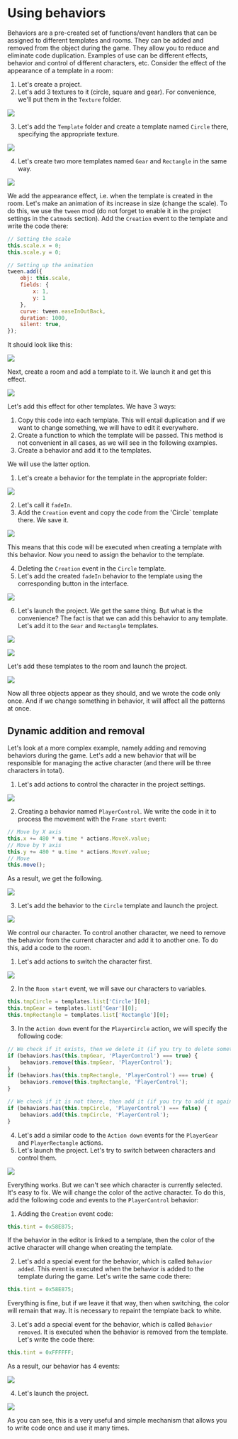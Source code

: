 # Using behaviors
Behaviors are a pre-created set of functions/event handlers that can be assigned to different templates and rooms. They can be added and removed from the object during the game. They allow you to reduce and eliminate code duplication. Examples of use can be different effects, behavior and control of different characters, etc.
Consider the effect of the appearance of a template in a room:
1. Let's create a project.
2. Let's add 3 textures to it (circle, square and gear). For convenience, we'll put them in the `Texture` folder.

![](img/add_three_texture.png)

3.  Let's add the `Template` folder and create a template named `Circle` there, specifying the appropriate texture.

![](img/create_template_circle.png)

4. Let's create two more templates named `Gear` and `Rectangle` in the same way.

![](img/three_template.png)

We add the appearance effect, i.e. when the template is created in the room. Let's make an animation of its increase in size (change the scale). To do this, we use the `tween` mod (do not forget to enable it in the project settings in the `Catmods` section).
Add the `Creation` event to the template and write the code there:

```js
// Setting the scale
this.scale.x = 0;
this.scale.y = 0;

// Setting up the animation
tween.add({
    obj: this.scale,
    fields: {
        x: 1,
        y: 1
    },
    curve: tween.easeInOutBack,
    duration: 1000,
    silent: true,
});
```

It should look like this:

![](img/add_creation_event_circle.png)

Next, create a room and add a template to it. We launch it and get this effect.

![](img/circle_fade_in.gif)

Let's add this effect for other templates. We have 3 ways:
1. Copy this code into each template. This will entail duplication and if we want to change something, we will have to edit it everywhere.
2. Create a function to which the template will be passed. This method is not convenient in all cases, as we will see in the following examples.
3. Create a behavior and add it to the templates.

We will use the latter option.
1. Let's create a behavior for the template in the appropriate folder:
   
![](img/button_create_behavior.png)

2. Let's call it `fadeIn`.
3. Add the `Creation` event and copy the code from the 'Circle` template there. We save it.

![](img/behavior_event_creation.png)

This means that this code will be executed when creating a template with this behavior. Now you need to assign the behavior to the template.

4. Deleting the `Creation` event in the `Circle` template.
5. Let's add the created `fadeIn` behavior to the template using the corresponding button in the interface.

![](img/add_behavior_circle.png)

6. Let's launch the project.
We get the same thing. But what is the convenience? The fact is that we can add this behavior to any template. Let's add it to the `Gear` and `Rectangle` templates.

![](img/add_behavior_gear.png)

![](img/add_behavior_rectangle.png)

Let's add these templates to the room and launch the project.

![](img/three_template_fade_in.gif)

Now all three objects appear as they should, and we wrote the code only once. And if we change something in behavior, it will affect all the patterns at once.
## Dynamic addition and removal
Let's look at a more complex example, namely adding and removing behaviors during the game. Let's add a new behavior that will be responsible for managing the active character (and there will be three characters in total).
1. Let's add actions to control the character in the project settings.

![](img/settings_actions.png)

2. Creating a behavior named `PlayerControl`. We write the code in it to process the movement with the `Frame start` event:

```js
// Move by X axis
this.x += 480 * u.time * actions.MoveX.value;
// Move by Y axis
this.y += 480 * u.time * actions.MoveY.value;
// Move
this.move();
```

As a result, we get the following.

![](img/code_move_player.png)

3. Let's add the behavior to the `Circle` template and launch the project.

![](img/behavior_circle_move.gif)

We control our character. To control another character, we need to remove the behavior from the current character and add it to another one. To do this, add a code to the room.
1. Let's add actions to switch the character first.

![](img/actions_switch_player.png)

2. In the `Room start` event, we will save our characters to variables.

```js
this.tmpCircle = templates.list['Circle'][0];
this.tmpGear = templates.list['Gear'][0];
this.tmpRectangle = templates.list['Rectangle'][0];
```

3.  In the `Action down` event for the `PlayerCircle` action, we will specify the following code:

```js
// We check if it exists, then we delete it (if you try to delete something that does not exist, there will be an error)
if (behaviors.has(this.tmpGear, 'PlayerControl') === true) {
    behaviors.remove(this.tmpGear, 'PlayerControl');
}
if (behaviors.has(this.tmpRectangle, 'PlayerControl') === true) {
    behaviors.remove(this.tmpRectangle, 'PlayerControl');
}

// We check if it is not there, then add it (if you try to add it again, there will be an error)
if (behaviors.has(this.tmpCircle, 'PlayerControl') === false) {
    behaviors.add(this.tmpCircle, 'PlayerControl');
}
```

4. Let's add a similar code to the `Action down` events for the `PlayerGear` and `PlayerRectangle` actions.
5. Let's launch the project. Let's try to switch between characters and control them.

![](img/switch_players.gif)

Everything works. But we can't see which character is currently selected. It's easy to fix. We will change the color of the active character. To do this, add the following code and events to the `PlayerControl` behavior:
1. Adding the `Creation` event code:

```js
this.tint = 0x58E875;
```

If the behavior in the editor is linked to a template, then the color of the active character will change when creating the template.

2. Let's add a special event for the behavior, which is called `Behavior added`. This event is executed when the behavior is added to the template during the game. Let's write the same code there:

```js
this.tint = 0x58E875;
```

Everything is fine, but if we leave it that way, then when switching, the color will remain that way. It is necessary to repaint the template back to white.

3. Let's add a special event for the behavior, which is called `Behavior removed`. It is executed when the behavior is removed from the template. Let's write the code there:

```js
this.tint = 0xFFFFFF;
```

As a result, our behavior has 4 events:

![](img/all_events_behavior.png)

4. Let's launch the project.

![](img/switch_players_color.gif)

As you can see, this is a very useful and simple mechanism that allows you to write code once and use it many times.
